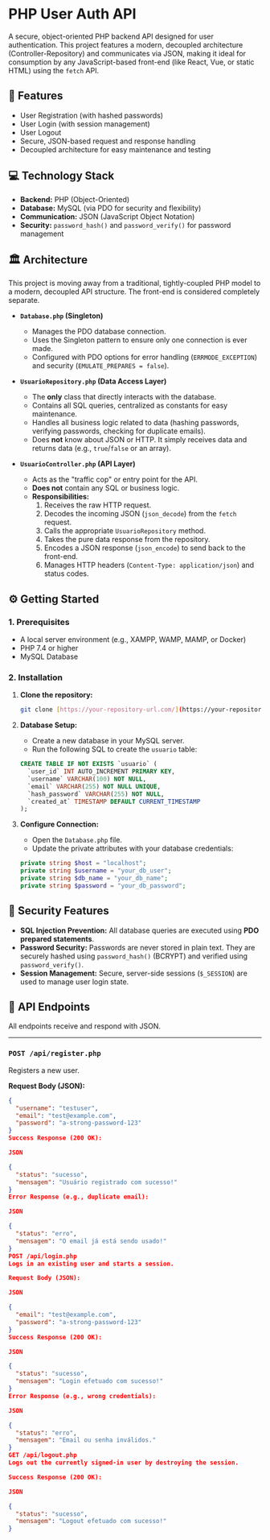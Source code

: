 # PHP User Auth API

A secure, object-oriented PHP backend API designed for user authentication. This project features a modern, decoupled architecture (Controller-Repository) and communicates via JSON, making it ideal for consumption by any JavaScript-based front-end (like React, Vue, or static HTML) using the `fetch` API.

## 🚀 Features

* User Registration (with hashed passwords)
* User Login (with session management)
* User Logout
* Secure, JSON-based request and response handling
* Decoupled architecture for easy maintenance and testing

## 💻 Technology Stack

* **Backend:** PHP (Object-Oriented)
* **Database:** MySQL (via PDO for security and flexibility)
* **Communication:** JSON (JavaScript Object Notation)
* **Security:** `password_hash()` and `password_verify()` for password management

## 🏛️ Architecture

This project is moving away from a traditional, tightly-coupled PHP model to a modern, decoupled API structure. The front-end is considered completely separate.

* **`Database.php` (Singleton)**
    * Manages the PDO database connection.
    * Uses the Singleton pattern to ensure only one connection is ever made.
    * Configured with PDO options for error handling (`ERRMODE_EXCEPTION`) and security (`EMULATE_PREPARES = false`).

* **`UsuarioRepository.php` (Data Access Layer)**
    * The **only** class that directly interacts with the database.
    * Contains all SQL queries, centralized as constants for easy maintenance.
    * Handles all business logic related to data (hashing passwords, verifying passwords, checking for duplicate emails).
    * Does **not** know about JSON or HTTP. It simply receives data and returns data (e.g., `true`/`false` or an array).

* **`UsuarioController.php` (API Layer)**
    * Acts as the "traffic cop" or entry point for the API.
    * **Does not** contain any SQL or business logic.
    * **Responsibilities:**
        1.  Receives the raw HTTP request.
        2.  Decodes the incoming JSON (`json_decode`) from the `fetch` request.
        3.  Calls the appropriate `UsuarioRepository` method.
        4.  Takes the pure data response from the repository.
        5.  Encodes a JSON response (`json_encode`) to send back to the front-end.
        6.  Manages HTTP headers (`Content-Type: application/json`) and status codes.

## ⚙️ Getting Started

### 1. Prerequisites

* A local server environment (e.g., XAMPP, WAMP, MAMP, or Docker)
* PHP 7.4 or higher
* MySQL Database

### 2. Installation

1.  **Clone the repository:**
    ```sh
    git clone [https://your-repository-url.com/](https://your-repository-url.com/) project-name
    ```

2.  **Database Setup:**
    * Create a new database in your MySQL server.
    * Run the following SQL to create the `usuario` table:
    ```sql
    CREATE TABLE IF NOT EXISTS `usuario` (
      `user_id` INT AUTO_INCREMENT PRIMARY KEY,
      `username` VARCHAR(100) NOT NULL,
      `email` VARCHAR(255) NOT NULL UNIQUE,
      `hash_password` VARCHAR(255) NOT NULL,
      `created_at` TIMESTAMP DEFAULT CURRENT_TIMESTAMP
    );
    ```

3.  **Configure Connection:**
    * Open the `Database.php` file.
    * Update the private attributes with your database credentials:
    ```php
    private string $host = "localhost";
    private string $username = "your_db_user";
    private string $db_name = "your_db_name";
    private string $password = "your_db_password";
    ```

## 🔐 Security Features

* **SQL Injection Prevention:** All database queries are executed using **PDO prepared statements**.
* **Password Security:** Passwords are never stored in plain text. They are securely hashed using `password_hash()` (BCRYPT) and verified using `password_verify()`.
* **Session Management:** Secure, server-side sessions (`$_SESSION`) are used to manage user login state.

## 📡 API Endpoints

All endpoints receive and respond with JSON.

---

### `POST /api/register.php`

Registers a new user.

**Request Body (JSON):**
```json
{
  "username": "testuser",
  "email": "test@example.com",
  "password": "a-strong-password-123"
}
Success Response (200 OK):

JSON

{
  "status": "sucesso",
  "mensagem": "Usuário registrado com sucesso!"
}
Error Response (e.g., duplicate email):

JSON

{
  "status": "erro",
  "mensagem": "O email já está sendo usado!"
}
POST /api/login.php
Logs in an existing user and starts a session.

Request Body (JSON):

JSON

{
  "email": "test@example.com",
  "password": "a-strong-password-123"
}
Success Response (200 OK):

JSON

{
  "status": "sucesso",
  "mensagem": "Login efetuado com sucesso!"
}
Error Response (e.g., wrong credentials):

JSON

{
  "status": "erro",
  "mensagem": "Email ou senha inválidos."
}
GET /api/logout.php
Logs out the currently signed-in user by destroying the session.

Success Response (200 OK):

JSON

{
  "status": "sucesso",
  "mensagem": "Logout efetuado com sucesso!"
}
